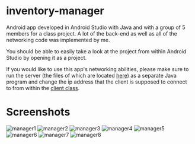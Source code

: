 # inventory-manager
Android app developed in Android Studio with Java and with a group of 5 members for a class project. A lot of the back-end as well as all of the networking code was implemented by me.

You should be able to easily take a look at the project from within Android Studio by opening it as a project.

If you would like to use this app's networking abilities, please make sure to run the server (the files of which are located [here](https://github.com/raff766/inventory-manager-server)) as a separate Java program and change the ip address that the client is supposed to connect to from within the [client class](https://github.com/raff766/inventory-manager/blob/main/src/main/java/com/example/inventoryapplication/networking/Client.java).

# Screenshots

![manager1](https://user-images.githubusercontent.com/61339402/188761325-ab80b7a6-e5ab-4eef-b553-667cec35e74c.png)
![manager2](https://user-images.githubusercontent.com/61339402/188761324-1f00dc4e-572a-4b3b-9d8f-1fa3d5d40039.png)
![manager3](https://user-images.githubusercontent.com/61339402/188761323-6da2e35b-5a8b-48fe-abf5-c2a17a717454.png)
![manager4](https://user-images.githubusercontent.com/61339402/188761320-11290eab-07c7-42d4-bc4a-0dc8212d6976.png)
![manager5](https://user-images.githubusercontent.com/61339402/188761318-4eaeb7e6-4752-419b-b1fe-be770b64f916.png)
![manager6](https://user-images.githubusercontent.com/61339402/188761317-a414c918-28bc-45b7-b86d-3954b9502049.png)
![manager7](https://user-images.githubusercontent.com/61339402/188761316-e8f5b5f1-fdd0-48c7-abdc-6fcd6f90b888.png)
![manager8](https://user-images.githubusercontent.com/61339402/188761314-9d4d596c-b996-415b-83b0-18ef243476b5.png)
